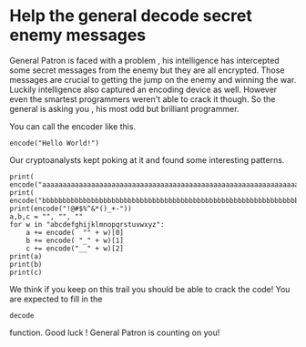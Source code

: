 # **Help the general decode secret enemy messages**

General Patron is faced with a problem , his intelligence has intercepted some secret messages from the enemy but they are all encrypted. Those messages are crucial to getting the jump on the enemy and winning the war. Luckily intelligence also captured an encoding device as well. However even the smartest programmers weren't able to crack it though. So the general is asking you , his most odd but brilliant programmer.

You can call the encoder like this.

```
encode("Hello World!")
```

Our cryptoanalysts kept poking at it and found some interesting patterns.

```
print(
encode("aaaaaaaaaaaaaaaaaaaaaaaaaaaaaaaaaaaaaaaaaaaaaaaaaaaaaaaaaaaaaaaaaaaaaaaaaaaaaaa"))
print(
encode("bbbbbbbbbbbbbbbbbbbbbbbbbbbbbbbbbbbbbbbbbbbbbbbbbbbbbbbbbbbbbbbbbbbbb"))
print(encode("!@#$%^&*()_+-"))
a,b,c = "", "", ""
for w in "abcdefghijklmnopqrstuvwxyz":
    a += encode(  "" + w)[0]
    b += encode( "_" + w)[1]
    c += encode("__" + w)[2]
print(a)
print(b)
print(c)
```

We think if you keep on this trail you should be able to crack the code! You are expected to fill in the

```
decode
```

function. Good luck ! General Patron is counting on you!